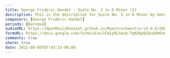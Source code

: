 ```yaml
---
title: George Frideric Handel - Suite No. 3 in D Minor (2)
description: This is the description for Suite No. 3 in D Minor by George Frideric Handel
composers: [George Frideric Handel]
periods: [Baroque]
audioURL: https://OpenMusicDataset.github.io/Maestro/maestro-v3.0.0/2009/MIDI-Unprocessed_12_R1_2009_01-02_ORIG_MID--AUDIO_12_R1_2009_12_R1_2009_01_WAV.midi
formURL: https://docs.google.com/forms/d/e/1FAIpQLSenb-TgKdApO1UuddHSnBO_oTqQp4_3NE7rWrdE30VtrAmhNA/viewform
comments: true
share: true
date: 2021-08-08T07:43:13-06:00
---
```

